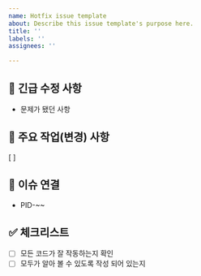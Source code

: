 ```yaml
---
name: Hotfix issue template
about: Describe this issue template's purpose here.
title: ''
labels: ''
assignees: ''

---
```


## 🚨 긴급 수정 사항

- 문제가 됐던 사항

## 🔧 주요 작업(변경) 사항

[ ]

## 🔗 이슈 연결

- PID-~~

## ✅ 체크리스트

- [ ]  모든 코드가 잘 작동하는지 확인
- [ ]  모두가 알아 볼 수 있도록 작성 되어 있는지
